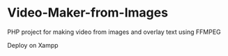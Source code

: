 # Video-Maker-from-Images
PHP project for making video from images and overlay text using FFMPEG

Deploy on Xampp
